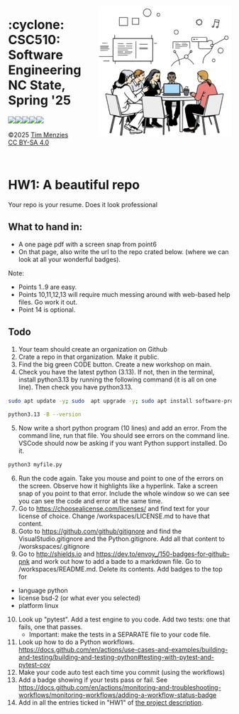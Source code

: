 <p><a name=top> </a>&nbsp</p>
<img align="right" width="300" src="/img/banner.png"> 
<h1> :cyclone: CSC510: Software Engineering<br>NC State, Spring '25</h1>
<p>
    <a 
    href="/README.md#top"><img 
    src="https://img.shields.io/badge/Home-%230077b5?style=for-the-badge&logo=home&logoColor=white"></a><a 
    href="/docs/syllabus.md#top"><img 
    src="https://img.shields.io/badge/Syllabus-%23f1c40f?style=for-the-badge&logo=openai&logoColor=white"></a><a 
    href="groups"><img 
    src="https://img.shields.io/badge/Groups-%232ecc71?style=for-the-badge&logo=users&logoColor=white"></a><a 
    href="https://moodle-courses2425.wolfware.ncsu.edu/course/view.php?id=7150"><img 
    src="https://img.shields.io/badge/Moodle-%23959595?style=for-the-badge&logo=moodle&logoColor=white"></a><a 
    href="https://discord.gg/DkaZw4zM"><img 
    src="https://img.shields.io/badge/Discord-%23f47fff?style=for-the-badge&logo=discord&logoColor=white"></a>
</p>
<p>
&copy;2025 <a href="http://timm.fyi" rel="cc:attributionURL dct:creator" property="cc:attributionName">Tim Menzies</a> 
<br> <a href="https://creativecommons.org/licenses/by-sa/4.0/?ref=chooser-v1" target="_blank" rel="license noopener noreferrer" style="display:inline-block;">CC BY-SA 4.0</a>
<img style="height:22px!important;margin-left:3px;vertical-align:text-bottom;" src="https://mirrors.creativecommons.org/presskit/icons/cc.svg?ref=chooser-v1" alt="">
<img style="height:22px!important;margin-left:3px;vertical-align:text-bottom;" src="https://mirrors.creativecommons.org/presskit/icons/by.svg?ref=chooser-v1" alt="">
<img style="height:22px!important;margin-left:3px;vertical-align:text-bottom;" src="https://mirrors.creativecommons.org/presskit/icons/sa.svg?ref=chooser-v1" alt=""></p>
<br clear=all>
      



# HW1: A beautiful repo


Your repo is your resume. Does it look professional


 


## What to hand in:


- A one page pdf with a screen snap from point6 
- On that page, also write the  url to the repo crated below.  (where we can look at all your wonderful badges).


Note:


- Points 1..9 are easy.
- Points 10,11,12,13 will require much messing around with web-based help files. Go work it out.
- Point 14 is optional.


## Todo 


1. Your team should create an organization on Github
2. Crate a repo in that organization. Make it public.
3. Find the  big green CODE button. Create a new workshop on main.
4. Check you have the latest python (3.13). If not, then in the terminal, install  python3.13 by running the following command (it is all on one line).
Then check you have python3.13.
```sh
sudo apt update -y; sudo  apt upgrade -y; sudo apt install software-properties-common -y; sudo add-apt-repository ppa:deadsnakes/ppa -y ; sudo apt update -y ; sudo apt install python3.13 -y
```
```sh
python3.13 -B --version
```
5. Now write a short python program (10 lines) and add an error.
   From the command line,  run that file.
You should see errors on the command line.
VSCode should now be asking if you want Python support installed. Do it.
```sh
python3 myfile.py
```
6. Run the code again. Take you mouse and point to one of the errors on the screen. Observe
how it highlights like a hyperlink. Take a screen snap of you point to that error. Include the whole
window so we can see you can see the code and error at the same time.
7.  Go to https://choosealicense.com/licenses/ and find text for your license of choice.
    Change  /workspaces/LICENSE.md to have that content.
8. Goto  to https://github.com/github/gitignore and find the VisualStudio.gitignore and the Python.gitignore.
   Add all that content to /worskspaces/.gitignore
9. Go to http://shields.io and https://dev.to/envoy_/150-badges-for-github-pnk and work out how to add a bade to a markdown file.
  Go to /workspaces/README.md. Delete its contents.  Add badges to the top for 
  - language python
  - license bsd-2   (or what ever you selected)
  - platform linux
10. Look up "pytest". Add a test engine to you code. Add two tests: one that fails, one that passes.
    - Important: make the tests in a SEPARATE file to your code file.
11. Look up how to do a Python workflows. https://docs.github.com/en/actions/use-cases-and-examples/building-and-testing/building-and-testing-python#testing-with-pytest-and-pytest-cov
12. Make your code auto test each time you commit (using the workflows)
13. Add a badge showing if your tests pass or fail. See https://docs.github.com/en/actions/monitoring-and-troubleshooting-workflows/monitoring-workflows/adding-a-workflow-status-badge
14. Add in all the entries ticked in "HW1" of [the project description](https://github.com/txt/se25/blob/main/docs/proj23.md#rubric-for-repo).


